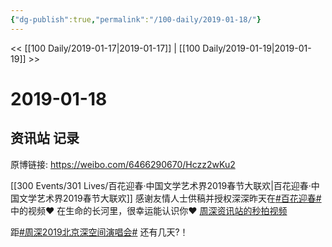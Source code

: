 ```yaml
---
{"dg-publish":true,"permalink":"/100-daily/2019-01-18/"}
---
```



<< [[100 Daily/2019-01-17\|2019-01-17]] | [[100 Daily/2019-01-19\|2019-01-19]] >>

# 2019-01-18

## 资讯站 记录

原博链接: https://weibo.com/6466290670/Hczz2wKu2

[[300 Events/301 Lives/百花迎春·中国文学艺术界2019春节大联欢\|百花迎春·中国文学艺术界2019春节大联欢]]
感谢友情人士供稿并授权深深昨天在[#百花迎春#](https://s.weibo.com/weibo?q=%23%E7%99%BE%E8%8A%B1%E8%BF%8E%E6%98%A5%23) 中的视频❤️
在生命的长河里，很幸运能认识你❤️
[](https://m.weibo.cn/1736988591/4329910136971528) [周深资讯站的秒拍视频](https://video.weibo.com/show?fid=1034:4329966469356951)

距[#周深2019北京深空间演唱会#](https://s.weibo.com/weibo?q=%23%E5%91%A8%E6%B7%B12019%E5%8C%97%E4%BA%AC%E6%B7%B1%E7%A9%BA%E9%97%B4%E6%BC%94%E5%94%B1%E4%BC%9A%23) 还有几天?！

